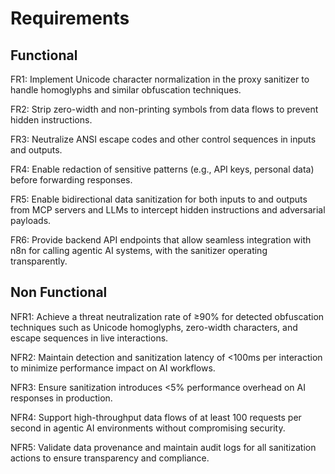 # Requirements

## Functional

FR1: Implement Unicode character normalization in the proxy sanitizer to handle homoglyphs and similar obfuscation techniques.

FR2: Strip zero-width and non-printing symbols from data flows to prevent hidden instructions.

FR3: Neutralize ANSI escape codes and other control sequences in inputs and outputs.

FR4: Enable redaction of sensitive patterns (e.g., API keys, personal data) before forwarding responses.

FR5: Enable bidirectional data sanitization for both inputs to and outputs from MCP servers and LLMs to intercept hidden instructions and adversarial payloads.

FR6: Provide backend API endpoints that allow seamless integration with n8n for calling agentic AI systems, with the sanitizer operating transparently.

## Non Functional

NFR1: Achieve a threat neutralization rate of ≥90% for detected obfuscation techniques such as Unicode homoglyphs, zero-width characters, and escape sequences in live interactions.

NFR2: Maintain detection and sanitization latency of <100ms per interaction to minimize performance impact on AI workflows.

NFR3: Ensure sanitization introduces <5% performance overhead on AI responses in production.

NFR4: Support high-throughput data flows of at least 100 requests per second in agentic AI environments without compromising security.

NFR5: Validate data provenance and maintain audit logs for all sanitization actions to ensure transparency and compliance.
